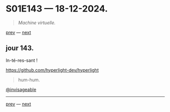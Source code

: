 # S01E143 — 18-12-2024.

> *Machine virtuelle.*

[prev](S01E142-17-12-2024.md) — [next](S01E01-29-07-2024.md)     

## jour 143.

In-té-res-sant !

https://github.com/hyperlight-dev/hyperlight

> hum-hum.

[@invisageable](https://twitter.com/invisageable)   

---

[prev](S01E142-17-12-2024.md) — [next](S01E01-29-07-2024.md)   
